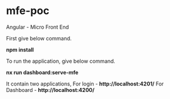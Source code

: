 # mfe-poc
Angular - Micro Front End

First give below command.

**npm install**

To run the application, give below command.

**nx run dashboard:serve-mfe**

It contain two applications,
For login - **http://localhost:4201/**
For Dashboard - **http://localhost:4200/**
